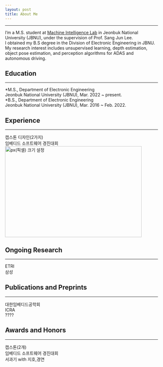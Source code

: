 ```yaml
---
layout: post
title: About Me
---
```

* * *
I’m a M.S. student at  [Machine Intelligence Lab](https://sites.google.com/view/miljbnu) in Jeonbuk National University (JBNU), under the supervision of Prof. Sang Jun Lee.  
I obtained my B.S degree in the Division of Electronic Engineering in JBNU.  
My research interest includes unsupervised learning, depth estimation, object pose estimation, and perception algorithms for ADAS and autonomous driving.  

## Education
* * *
*M.S., Department of Electronic Engineering  
  Jeonbuk National University (JBNU), Mar. 2022 ~ present.  
*B.S., Department of Electronic Engineering  
  Jeonbuk National University (JBNU), Mar. 2016 ~ Feb. 2022.  

## Experience
* * *
캡스톤 디자인(2가지)  
임베디드 소프트웨어 경진대회 
<img src="https://ji-min-song.github.io/images/mobile robot/SLAM&Navigation.gif" width="450px" height="300px" title="px(픽셀) 크기 설정"></img><br/>

## Ongoing Research
* * *
ETRI  
삼성  

## Publications and Preprints
* * *
대한임베디드공학회  
ICRA  
????  

## Awards and Honors
* * *
캡스톤(2개)  
임베디드 소프트웨어 경진대회  
서과기 with 지호,경연  
